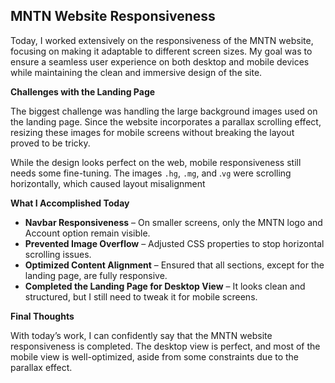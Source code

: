## **MNTN Website Responsiveness**

Today, I worked extensively on the responsiveness of the MNTN website, focusing on making it adaptable to different screen sizes. My goal was to ensure a seamless user experience on both desktop and mobile devices while maintaining the clean and immersive design of the site.

**Challenges with the Landing Page**

The biggest challenge was handling the large background images used on the landing page. Since the website incorporates a parallax scrolling effect, resizing these images for mobile screens without breaking the layout proved to be tricky.

While the design looks perfect on the web, mobile responsiveness still needs some fine-tuning. The images `.hg`, `.mg`, and .`vg` were scrolling horizontally, which caused layout misalignment

**What I Accomplished Today**
* **Navbar Responsiveness** – On smaller screens, only the MNTN logo and Account option remain visible.
* **Prevented Image Overflow** – Adjusted CSS properties to stop horizontal scrolling issues.
* **Optimized Content Alignment** – Ensured that all sections, except for the landing page, are fully responsive.
*  **Completed the Landing Page for Desktop View** – It looks clean and structured, but I still need to tweak it for mobile screens.

**Final Thoughts**

With today’s work, I can confidently say that the MNTN website responsiveness is completed. The desktop view is perfect, and most of the mobile view is well-optimized, aside from some constraints due to the parallax effect.